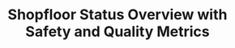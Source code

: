 ---
layout: article
title: Shopfloor Status Overview with Safety and Quality Metrics
description: 
  - This template shows the overall status of a production line from a bird's eye view, and at the same time information about the current order status can be recognized. Even the biggest current problems and tasks can be viewed. In addition, there is further useful information about the achieved quality level of the current month and key figures about safety within a safety cross. The combination of all this information provides a simple overview of the most important information on the shop floor.
lang: en
weight: 2000
isDraft: true
ref: Shopfloor-Status-Overview-Safety-Quality-Metrics
category:
  - Shopfloor
  - Lean Management
  - Production
image: Shopfloor-Status-Overview-Safety-Quality-Metrics.png
image_thumbnail: Shopfloor-Status-Overview-Safety-Quality-Metrics_thumbnail.png
download: Shopfloor-Status-Overview-Safety-Quality-Metrics.pbmx
overview_description:
overview_benefits:
overview_data_sources:
---